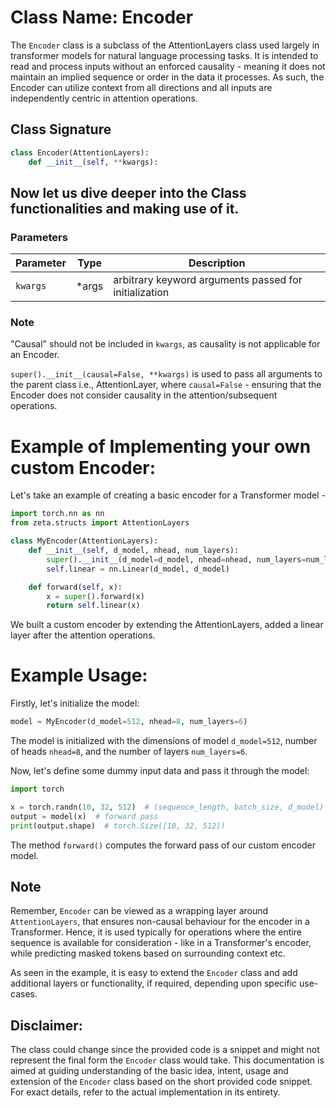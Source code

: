 # Class Name: Encoder

The `Encoder` class is a subclass of the AttentionLayers class used largely in transformer models for natural language processing tasks. It is intended to read and process inputs without an enforced causality - meaning it does not maintain an implied sequence or order in the data it processes. As such, the Encoder can utilize context from all directions and all inputs are independently centric in attention operations.

## Class Signature
```python
class Encoder(AttentionLayers):
    def __init__(self, **kwargs):
```

## Now let us dive deeper into the Class functionalities and making use of it.

### Parameters

|Parameter| Type | Description |
|--|--|--|
|`kwargs`| *args | arbitrary keyword arguments passed for initialization | 


### Note
"Causal" should not be included in `kwargs`, as causality is not applicable for an Encoder.

`super().__init__(causal=False, **kwargs)` is used to pass all arguments to the parent class i.e., AttentionLayer, where `causal=False` - ensuring that the Encoder does not consider causality in the attention/subsequent operations.

# Example of Implementing your own custom Encoder:

Let's take an example of creating a basic encoder for a Transformer model -

```python
import torch.nn as nn
from zeta.structs import AttentionLayers

class MyEncoder(AttentionLayers):
    def __init__(self, d_model, nhead, num_layers):
        super().__init__(d_model=d_model, nhead=nhead, num_layers=num_layers)
        self.linear = nn.Linear(d_model, d_model)

    def forward(self, x):
        x = super().forward(x)
        return self.linear(x)
```
We built a custom encoder by extending the AttentionLayers, added a linear layer after the attention operations.

# Example Usage:

Firstly, let's initialize the model:
```python
model = MyEncoder(d_model=512, nhead=8, num_layers=6)
```
The model is initialized with the dimensions of model `d_model=512`, number of heads `nhead=8`, and the number of layers `num_layers=6`.

Now, let's define some dummy input data and pass it through the model:

```python
import torch

x = torch.randn(10, 32, 512)  # (sequence_length, batch_size, d_model)
output = model(x)  # forward pass
print(output.shape)  # torch.Size([10, 32, 512])
```
The method `forward()` computes the forward pass of our custom encoder model.

## Note

Remember, `Encoder` can be viewed as a wrapping layer around `AttentionLayers`, that ensures non-causal behaviour for the encoder in a Transformer. Hence, it is used typically for operations where the entire sequence is available for consideration - like in a Transformer's encoder, while predicting masked tokens based on surrounding context etc. 

As seen in the example, it is easy to extend the `Encoder` class and add additional layers or functionality, if required, depending upon specific use-cases.  

## Disclaimer:
 The class could change since the provided code is a snippet and might not represent the final form the `Encoder` class would take. This documentation is aimed at guiding understanding of the basic idea, intent, usage and extension of the `Encoder` class based on the short provided code snippet. For exact details, refer to the actual implementation in its entirety.


